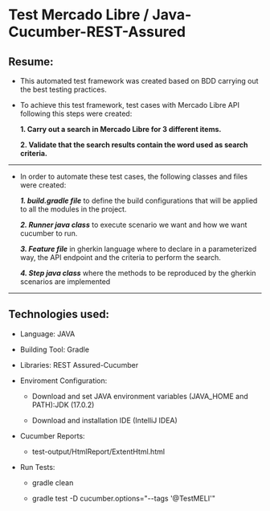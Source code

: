 
# Test Mercado Libre / Java-Cucumber-REST-Assured

## Resume:
* This automated test framework was created based on BDD carrying out the best testing practices.
* To achieve this test framework, test cases with Mercado Libre API following this steps were created:

  **1. Carry out a search in Mercado Libre for 3 different items.**

  **2. Validate that the search results contain the word used as search criteria.**
 
-----------------------  

* In order to automate these test cases, the following classes and files were created:

  ***1. build.gradle file***  to define the build configurations that will be applied to all the modules in the project.

  ***2. Runner java class***  to execute scenario we want and how we want cucumber to run.
  
  ***3. Feature file***  in gherkin language where to declare in a parameterized way, the API endpoint and the criteria to perform the search.
  
  ***4. Step java class***  where the methods to be reproduced by the gherkin scenarios are implemented
  
------------------------
  
  ## Technologies used:

   - Language: JAVA

   - Building Tool: Gradle

   - Libraries: REST Assured-Cucumber 

* Enviroment Configuration:

  - Download and set JAVA environment variables (JAVA_HOME and PATH):JDK (17.0.2)

  - Download and installation IDE (IntelliJ IDEA)

* Cucumber Reports:

  - test-output/HtmlReport/ExtentHtml.html
  
  
 * Run Tests:

   - gradle clean
   
   - gradle test -D cucumber.options="--tags '@TestMELI'"




